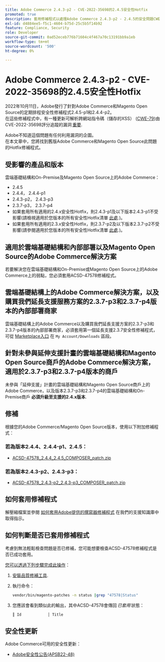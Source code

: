 ```yaml
---
title: Adobe Commerce 2.4.3-p2 - CVE-2022-35698的2.4.5安全性Hotfix
promoted: true
description: 套用修補程式以處理Adobe Commerce 2.4.3-p2 - 2.4.5的安全問題CWE-79。
exl-id: d4884ee5-f5c1-4604-b75d-25c5b5f14b92
feature: Compliance, Security
role: Developer
source-git-commit: 0ad52eceb776b71604c4f467a70c13191bb9a1eb
workflow-type: tm+mt
source-wordcount: '500'
ht-degree: 0%

---
```


# Adobe Commerce 2.4.3-p2 - CVE-2022-35698的2.4.5安全性Hotfix

2022年10月11日，Adobe發行了針對Adobe Commerce和Magento Open Source的定期排程安全性修補程式2.4.5-p1和2.4.4-p2。<br>
在這些修補程式中，有一種更新可解析跨網站指令碼（儲存的XSS） ([CWE-79](https://cwe.mitre.org/data/definitions/79.html))由CVE-2022-35698評分追蹤的漏洞 [重要](https://helpx.adobe.com/security/severity-ratings.html).

Adobe不知道這個問題有任何利用漏洞的企圖。<br>
在本文章中，您將找到舊版Adobe Commerce和Magento Open Source此問題的Hotfix修補程式。

## 受影響的產品和版本

雲端基礎結構和On-Premise及Magento Open Source上的Adobe Commerce：

* 2.4.5
* 2.4.4， 2.4.4-p1
* 2.4.3-p2， 2.4.3-p3
* 2.3.7-p3， 2.3.7-p4
* 如果套用所有適用的2.4.x安全性Hotfix，則2.4.3-p1及以下版本2.4.3-p1不受影響(請檢視適用於您版本的所有安全性Hotfix清單 [此處](https://helpx.adobe.com/security/products/magento.html).)。
* 如果套用所有適用的2.3.x安全性Hotfix，則2.3.7-p2及以下版本2.3.7-p2不受影響(請參閱適用於您版本的所有安全性Hotfix清單 [此處](https://helpx.adobe.com/security/products/magento.html).)。


## 適用於雲端基礎結構和內部部署以及Magento Open Source的Adobe Commerce解決方案

若要解決您在雲端基礎結構和On-Premise或Magento Open Source上的Adobe Commerce上的弱點，您必須套用ACSD-47578修補程式。

## 雲端基礎結構上的Adobe Commerce解決方案，以及購買我們延長支援服務方案的2.3.7-p3和2.3.7-p4版本的內部部署商家

雲端基礎結構上的Adobe Commerce以及購買我們延長支援方案的2.3.7-p3和2.3.7-p4版本的內部部署商家，必須套用第一個延長支援2.3.7安全性修補程式，可從 [Marketplace入口](https://marketplace.magento.com/) 在 `My Account/Downloads` 區段。

## 針對未參與延伸支援計畫的雲端基礎結構和Magento Open Source商戶的Adobe Commerce解決方案，適用於2.3.7-p3和2.3.7-p4版本的商戶

未參與「延伸支援」計畫的雲端基礎結構和Magento Open Source商戶上的Adobe Commerce，以及版本2.3.7-p3和2.3.7-p4的雲端基礎結構和On-Premise商戶 **必須升級至支援的2.4.x版本**.

## 修補

根據您的Adobe Commerce/Magento Open Source版本，使用以下附加修補程式：

### 若為版本2.4.4、2.4.4-p1、2.4.5：

* [ACSD-47578_2.4.4_2.4.5_COMPOSER_patch.zip](assets/ACSD-47578_2.4.4_2.4.5_COMPOSER_patch.zip)

### 若為版本2.4.3-p2、2.4.3-p3：

* [ACSD-47578_2.4.3-p2_2.4.3-p3_COMPOSER_patch.zip](assets/ACSD-47578_2.4.3-p2_2.4.3-p3_COMPOSER_patch.zip)

## 如何套用修補程式

解壓縮檔案並參閱 [如何套用Adobe提供的撰寫器修補程式](https://experienceleague.adobe.com/docs/commerce-knowledge-base/kb/how-to/how-to-apply-a-composer-patch-provided-by-magento.html) 在我們的支援知識庫中取得指示。

## 如何判斷是否已套用修補程式

考慮到無法輕鬆檢查問題是否已修補，您可能想要檢查ACSD-47578修補程式是否已成功套用。

<u>您可以透過下列步驟完成此操作</u>：

1. [安裝品質修補工具](https://experienceleague.adobe.com/docs/commerce-operations/tools/quality-patches-tool/usage.html).
1. 執行命令：

   ```bash
   vendor/bin/magento-patches -n status |grep "47578|Status"
   ```

1. 您應該會看到類似此的輸出，其中ACSD-47578會傳回 *已套用* 狀態：

   ```bash
   ║ Id            │ Title                                                        │ Category        │ Origin                 │ Status      │ Details                                          ║ ║ N/A           │ ../m2-hotfixes/ACSD-47578__2.4.4_2.4.5_COMPOSER_patch.patch      │ Other           │ Local                  │ Applied     │ Patch type: Custom                                
   ```

## 安全性更新

Adobe Commerce可用的安全性更新：

* [Adobe安全性公告(APSB22-48)](https://helpx.adobe.com/security/products/magento/apsb22-48.html)

